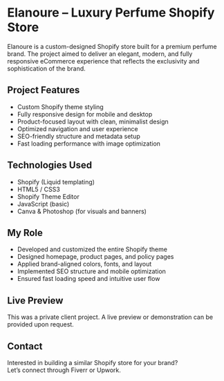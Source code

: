 # Elanoure – Luxury Perfume Shopify Store

Elanoure is a custom-designed Shopify store built for a premium perfume brand. The project aimed to deliver an elegant, modern, and fully responsive eCommerce experience that reflects the exclusivity and sophistication of the brand.

## Project Features

- Custom Shopify theme styling
- Fully responsive design for mobile and desktop
- Product-focused layout with clean, minimalist design
- Optimized navigation and user experience
- SEO-friendly structure and metadata setup
- Fast loading performance with image optimization

## Technologies Used

- Shopify (Liquid templating)
- HTML5 / CSS3
- Shopify Theme Editor
- JavaScript (basic)
- Canva & Photoshop (for visuals and banners)

## My Role

- Developed and customized the entire Shopify theme
- Designed homepage, product pages, and policy pages
- Applied brand-aligned colors, fonts, and layout
- Implemented SEO structure and mobile optimization
- Ensured fast loading speed and intuitive user flow

## Live Preview

This was a private client project. A live preview or demonstration can be provided upon request.

## Contact

Interested in building a similar Shopify store for your brand?  
Let’s connect through Fiverr or Upwork.

